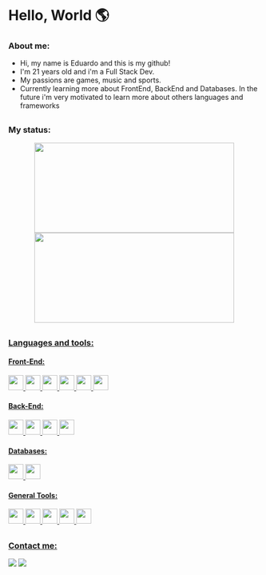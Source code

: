 # Hello, World 🌎

### About me:

- Hi, my name is Eduardo and this is my github! 
- I'm 21 years old and i'm a Full Stack Dev. 
- My passions are games, music and sports. 
- Currently learning more about FrontEnd, BackEnd and Databases. In the future i'm very motivated to learn more about others languages and frameworks

##
### My status:

<div align="center">
  <a href="https://github.com/EduardoPacheco12">
  <img width="400em" height="180em" src="https://github-readme-stats.vercel.app/api?username=EduardoPacheco12&show_icons=true&theme=tokyonight&include_all_commits=true&count_private=true"/>
  <img width="400em" height="180em" src="https://github-readme-stats.vercel.app/api/top-langs/?username=EduardoPacheco12&layout=compact&langs_count=7&theme=tokyonight"/>
</div>
  
##
### Languages and tools:

#### Front-End:
<img src="https://img.shields.io/badge/javascript-%23323330.svg?style=for-the-badge&logo=javascript&logoColor=%23F7DF1E" style="margin-bottom: 4px;" height="30px"> <img src="https://img.shields.io/badge/html5-%23E34F26.svg?style=for-the-badge&logo=html5&logoColor=white" style="margin-bottom: 4px;" height="30px"> <img src="https://img.shields.io/badge/css3-%231572B6.svg?style=for-the-badge&logo=css3&logoColor=white" style="margin-bottom: 4px;" height="30px"> <img src="https://img.shields.io/badge/react-%2320232a.svg?style=for-the-badge&logo=react&logoColor=%2361DAFB" style="margin-bottom: 4px;" height="30px"> <img src="https://img.shields.io/badge/styled--components-DB7093?style=for-the-badge&logo=styled-components&logoColor=white" style="margin-bottom: 4px;" height="30px"> <img src="https://img.shields.io/badge/Cypress-17202C?style=for-the-badge&logo=cypress&logoColor=white" style="margin-bottom: 4px;" height="30px">
  
#### Back-End:
<img src="https://img.shields.io/badge/Node.js-339933?style=for-the-badge&logo=nodedotjs&logoColor=white" style="margin-bottom: 4px;" height="30px"> <img src="https://img.shields.io/badge/Express.js-000000?style=for-the-badge&logo=express&logoColor=white" style="margin-bottom: 4px;" height="30px"> <img src="https://img.shields.io/badge/TypeScript-007ACC?style=for-the-badge&logo=typescript&logoColor=white" style="margin-bottom: 4px;" height="30px"> <img src="https://img.shields.io/badge/Jest-C21325?style=for-the-badge&logo=jest&logoColor=white" style="margin-bottom: 4px;" height="30px">
  
#### Databases:
<img src="https://img.shields.io/badge/MongoDB-4EA94B?style=for-the-badge&logo=mongodb&logoColor=white" style="margin-bottom: 4px;" height="30px"> <img src="https://img.shields.io/badge/PostgreSQL-316192?style=for-the-badge&logo=postgresql&logoColor=white" style="margin-bottom: 4px;" height="30px">

#### General Tools:
<img src="https://img.shields.io/badge/GitHub-100000?style=for-the-badge&logo=github&logoColor=white" style="margin-bottom: 4px;" height="30px"> <img src="https://img.shields.io/badge/GIT-E44C30?style=for-the-badge&logo=git&logoColor=white" style="margin-bottom: 4px;" height="30px"> <img src="https://img.shields.io/badge/npm-CB3837?style=for-the-badge&logo=npm&logoColor=white" style="margin-bottom: 4px;" height="30px"> <img src="https://img.shields.io/badge/VSCode-0078D4?style=for-the-badge&logo=visual%20studio%20code&logoColor=white" style="margin-bottom: 4px;" height="30px"> <img src="https://img.shields.io/badge/Trello-0052CC?style=for-the-badge&logo=trello&logoColor=white" style="margin-bottom: 4px;" height="30px">
  
  
##  
### Contact me:
  
<div>
   <a href = "mailto:eduardooliveirapacheco131@gmail.com"><img src="https://img.shields.io/badge/-Gmail-%23333?style=for-the-badge&logo=gmail&logoColor=white" target="_blank"></a>
   <a href="https://www.linkedin.com/in/eduardo-oliveira-pacheco-8b7b1b1b9/" target="_blank"><img src="https://img.shields.io/badge/-LinkedIn-%230077B5?style=for-the-badge&logo=linkedin&logoColor=white" target="_blank"></a>
</div>
